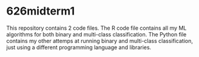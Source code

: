 # 626midterm1

This repository contains 2 code files. The R code file contains all my ML algorithms for both binary and multi-class classification. The Python file contains my other attemps at running binary and multi-class classification, just using a different programming language and libraries.
